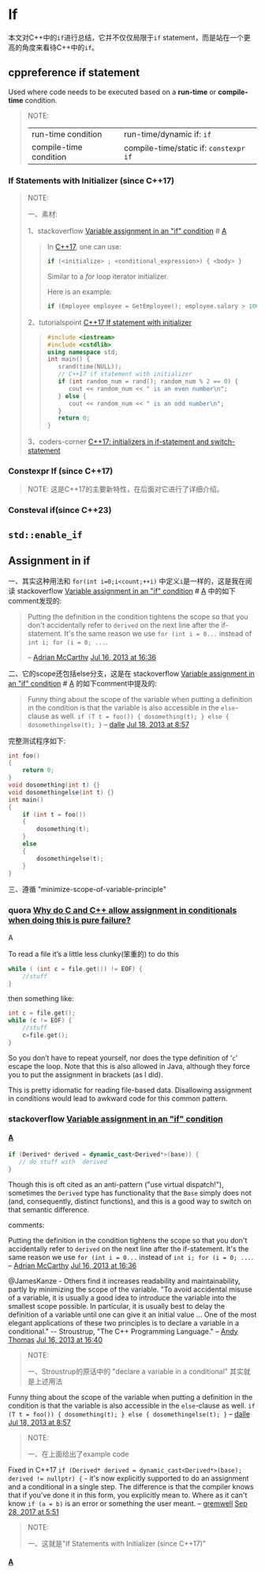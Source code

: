 # If

本文对C++中的`if`进行总结，它并不仅仅局限于`if` statement，而是站在一个更高的角度来看待C++中的`if`。

## cppreference if statement

Used where code needs to be executed based on a **run-time** or **compile-time** condition.

> NOTE:
>
> |                        |                                        |
> | ---------------------- | -------------------------------------- |
> | run-time condition     | run-time/dynamic if: `if`              |
> | compile-time condition | compile-time/static if: `constexpr if` |
>
> 

### If Statements with Initializer (since C++17)

> NOTE:
>
> 一、素材:
>
> 1、stackoverflow [Variable assignment in an "if" condition](https://stackoverflow.com/questions/17681535/variable-assignment-in-an-if-condition) # [A](https://stackoverflow.com/a/67281305/10173843) 
>
> > In [C++17](https://en.wikipedia.org/wiki/C%2B%2B17), one can use:
> >
> > ```cpp
> > if (<initialize> ; <conditional_expression>) { <body> }
> > ```
> >
> > Similar to a *for* loop iterator initializer.
> >
> > Here is an example:
> >
> > ```cpp
> > if (Employee employee = GetEmployee(); employee.salary > 100) { ... }
> > ```
>
> 2、tutorialspoint [C++17 If statement with initializer](https://www.tutorialspoint.com/cplusplus17-if-statement-with-initializer)
>
> > ```c++
> > #include <iostream>
> > #include <cstdlib>
> > using namespace std;
> > int main() {
> >    srand(time(NULL));
> >    // C++17 if statement with initializer
> >    if (int random_num = rand(); random_num % 2 == 0) {
> >       cout << random_num << " is an even number\n";
> >    } else {
> >       cout << random_num << " is an odd number\n";
> >    }
> >    return 0;
> > }
> > ```
>
> 3、coders-corner [C++17: initializers in if-statement and switch-statement](https://coders-corner.net/2019/06/22/c17-initializers-in-if-statement-and-switch-statement/)
>
> 

### Constexpr If (since C++17)

> NOTE: 这是C++17的主要新特性，在后面对它进行了详细介绍。



### Consteval if(since C++23)



## `std::enable_if`





## Assignment in if

一、其实这种用法和  `for(int i=0;i<count;++i)`  中定义`i`是一样的，这是我在阅读 stackoverflow [Variable assignment in an "if" condition](https://stackoverflow.com/questions/17681535/variable-assignment-in-an-if-condition) # [A](https://stackoverflow.com/a/17681782/10173843) 中的如下comment发现的:

> Putting the definition in the condition tightens the scope so that you don't accidentally refer to `derived` on the next line after the if-statement. It's the same reason we use `for (int i = 0...` instead of `int i; for (i = 0; ...`. 
>
> – [Adrian McCarthy](https://stackoverflow.com/users/1386054/adrian-mccarthy)  [Jul 16, 2013 at 16:36](https://stackoverflow.com/questions/17681535/variable-assignment-in-an-if-condition#comment25760207_17681782)

二、它的scope还包括else分支，这是在 stackoverflow [Variable assignment in an "if" condition](https://stackoverflow.com/questions/17681535/variable-assignment-in-an-if-condition) # [A](https://stackoverflow.com/a/17681782/10173843) 的如下comment中提及的:

> Funny thing about the scope of the variable when putting a definition in the condition is that the variable is also accessible in the `else`-clause as well. `if (T t = foo()) { dosomething(t); } else { dosomethingelse(t); }` – [dalle](https://stackoverflow.com/users/19100/dalle)  [Jul 18, 2013 at 8:57](https://stackoverflow.com/questions/17681535/variable-assignment-in-an-if-condition#comment25825749_17681782)

完整测试程序如下:

```C++
int foo()
{
    return 0;
}
void dosomething(int t) {}
void dosomethingelse(int t) {}
int main()
{
    if (int t = foo())
    {
        dosomething(t);
    }
    else
    {
        dosomethingelse(t);
    }
}

```

三、遵循 "minimize-scope-of-variable-principle" 

### quora [**Why do C and C++ allow assignment in conditionals when doing this is pure failure?**](https://www.quora.com/Why-do-C-and-C++-allow-assignment-in-conditionals-when-doing-this-is-pure-failure)

A

To read a file it’s a little less clunky(笨重的) to do this

```C++
while ( (int c = file.get()) != EOF) { 
	//stuff 
} 
```

then something like:

```C++
int c = file.get(); 
while (c != EOF) { 
	//stuff 
	c=file.get(); 
} 
```

So you don’t have to repeat yourself, nor does the type definition of ‘`c`’ escape the loop. Note that this is also allowed in Java, although they force you to put the assignment in brackets (as I did).

This is pretty idiomatic for reading file-based data. Disallowing assignment in conditions would lead to awkward code for this common pattern.



### stackoverflow [Variable assignment in an "if" condition](https://stackoverflow.com/questions/17681535/variable-assignment-in-an-if-condition) 



#### [A](https://stackoverflow.com/a/17681782/10173843)

```cpp
if (Derived* derived = dynamic_cast<Derived*>(base)) {
   // do stuff with `derived`
}
```

Though this is oft cited as an anti-pattern ("use virtual dispatch!"), sometimes the `Derived` type has functionality that the `Base` simply does not (and, consequently, distinct functions), and this is a good way to switch on that semantic difference.

comments: 

Putting the definition in the condition tightens the scope so that you don't accidentally refer to `derived` on the next line after the if-statement. It's the same reason we use `for (int i = 0...` instead of `int i; for (i = 0; ...`. – [Adrian McCarthy](https://stackoverflow.com/users/1386054/adrian-mccarthy)  [Jul 16, 2013 at 16:36](https://stackoverflow.com/questions/17681535/variable-assignment-in-an-if-condition#comment25760207_17681782)

@JamesKanze - Others find it increases readability and maintainability, partly by minimizing the scope of the variable. "To avoid accidental misuse of a variable, it is usually a good idea to introduce the variable into the smallest scope possible. In particular, it is usually best to delay the definition of a variable until one can give it an initial value ... One of the most elegant applications of these two principles is to declare a variable in a conditional." -- Stroustrup, "The C++ Programming Language." – [Andy Thomas](https://stackoverflow.com/users/202009/andy-thomas)  [Jul 16, 2013 at 16:40](https://stackoverflow.com/questions/17681535/variable-assignment-in-an-if-condition#comment25760354_17681782)

> NOTE:
>
> 一、Stroustrup的原话中的 "declare a variable in a conditional" 其实就是上述用法

Funny thing about the scope of the variable when putting a definition in the condition is that the variable is also accessible in the `else`-clause as well. `if (T t = foo()) { dosomething(t); } else { dosomethingelse(t); }` – [dalle](https://stackoverflow.com/users/19100/dalle)  [Jul 18, 2013 at 8:57](https://stackoverflow.com/questions/17681535/variable-assignment-in-an-if-condition#comment25825749_17681782)

> NOTE:
>
> 一、在上面给出了example code

Fixed in C++17 `if (Derived* derived = dynamic_cast<Derived*>(base); derived != nullptr) {` - it's now explicitly supported to do an assignment and a conditional in a single step. The difference is that the compiler knows that if you've done it in this form, you explicitly mean to. Where as it can't know `if (a = b)` is an error or something the user meant. – [gremwell](https://stackoverflow.com/users/1284610/gremwell)  [Sep 28, 2017 at 5:51](https://stackoverflow.com/questions/17681535/variable-assignment-in-an-if-condition#comment79878387_17681782)

> NOTE:
>
> 一、这就是"If Statements with Initializer (since C++17)"



#### [A](https://stackoverflow.com/a/18450261/10173843)